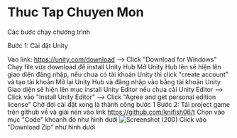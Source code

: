 # Thuc Tap Chuyen Mon
Các bước chạy chương trình

Bước 1: Cài đặt Unity

Vào link: https://unity.com/download --> Click "Download for Windows"
Chạy file vừa download để install Unity Hub
Mở Unity Hub lên sẽ hiện lên giao diện đăng nhập, nếu chưa có tài khoản Unity thì click "create account" và tạo tài khoản
Mở lại Unity Hub và đăng nhập vào bằng tài khoản Unity
Giao diện sẽ hiện lên mục install Unity Editor nếu chưa cài Unity Editor --> Click vào "Install Unity Editor" --> Click "Agree and get personal edition license"
Chờ đợi cài đặt xong là thành công bước 1
Bước 2: Tải project game trên github về và giải nén
vào link https://github.com/knifish06/t Chọn vào mục "Code" khoanh đỏ như hình dưới
![Screenshot (200)](https://github.com/knifish06/t/assets/133773588/26ba52c5-5e4b-419e-9a38-a9b7a71b0203)
Click vào "Download Zip" như hình dưới
